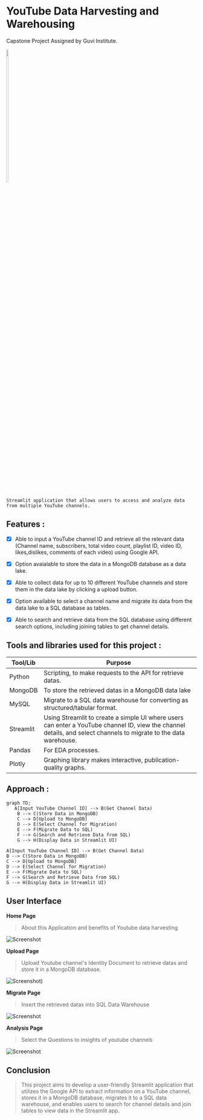 # YouTube Data Harvesting and Warehousing
Capstone Project Assigned by Guvi Institute.

 <img src="https://wallsdesk.com/wp-content/uploads/2016/06/YouTube-logo-png.png" width="10%" height="30%">

```
Streamlit application that allows users to access and analyze data from multiple YouTube channels.
```


 ## Features :
- [x] Able to input a YouTube channel ID and retrieve all the relevant data (Channel name, subscribers, total video count, playlist ID, video ID, likes,dislikes, comments of each video) using Google API.
  
- [x] Option avaialable to store the data in a MongoDB database as a data lake.

- [x]  Able to collect data for up to 10 different YouTube channels and store them in the data lake by clicking a upload button.
  
- [x]  Option available to select a channel name and migrate its data from the data lake to a SQL database as tables.

 - [x] Able to search and retrieve data from the SQL database using different search options, including joining tables to get channel details.

## Tools and libraries used for this project :

| Tool/Lib | Purpose |
| --- | --- |
| Python | Scripting,  to make requests to the API for retrieve datas. |
| MongoDB | To store the retrieved datas in a MongoDB data lake |
| MySQL | Migrate to a SQL data warehouse for converting as structured/tabular format. |
| Streamlit | Using Streamlit to create a simple UI where users can enter a YouTube channel ID, view the channel details, and select channels to migrate to the data warehouse. |
| Pandas | For EDA processes. |
| Plotly | Graphing library makes interactive, publication-quality graphs. |

## Approach :
```mermaid
graph TD;
   A[Input YouTube Channel ID] --> B(Get Channel Data)
    B --> C(Store Data in MongoDB)
    C --> D[Upload to MongoDB]
    D --> E(Select Channel for Migration)
    E --> F(Migrate Data to SQL)
    F --> G(Search and Retrieve Data from SQL)
    G --> H(Display Data in Streamlit UI)
```

    A[Input YouTube Channel ID] --> B(Get Channel Data)
    B --> C(Store Data in MongoDB)
    C --> D[Upload to MongoDB]
    D --> E(Select Channel for Migration)
    E --> F(Migrate Data to SQL)
    F --> G(Search and Retrieve Data from SQL)
    G --> H(Display Data in Streamlit UI)


## User Interface 
__Home Page__

> About this Application and benefits of Youtube data harvesting

![Screenshot]()



__Upload Page__

> Upload Youtube channel's Identity Document to retrieve datas and store it in a MongoDB database.

![Screenshot]([https://github.com/Binoth5/YOUTUBE-HARVESTING/blob/main/2023-12-11%20(1).png))



__Migrate Page__

> Insert the retrieved datas into SQL Data Warehouse 

![Screenshot](https://github.com/your-username/repository-name/image-folder/screenshot.png)



__Analysis Page__

> Select the Questions to insights of youtube channels

![Screenshot](https://github.com/your-username/repository-name/image-folder/screenshot.png)




## Conclusion
> This project aims to develop a user-friendly Streamlit application that utilizes the
Google API to extract information on a YouTube channel, stores it in a MongoDB
database, migrates it to a SQL data warehouse, and enables users to search for
channel details and join tables to view data in the Streamlit app.
